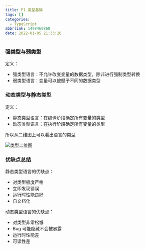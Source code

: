 ```yaml
---
title: P1 类型基础
tags: []
categories:
  - TypeScript
abbrlink: 1498460868
date: 2022-01-05 21:33:20
---
```


### 强类型与弱类型

定义：

- 强类型语言：不允许改变变量的数据类型，除非进行强制类型转换
- 弱类型语言：变量可以被赋予不同的数据类型

### 动态类型与静态类型

定义：

- 静态类型语言：在编译阶段确定所有变量的类型
- 动态类型语言：在执行阶段确定所有变量的类型

所以从二维图上可以看出语言的类型

![类型二维图](image_1.jpg)

### 优缺点总结

静态类型语言的优缺点：
- 对类型极度严格
- 立即发现错误
- 运行时性能良好
- 自文档化

动态类型语言的优缺点：
- 对类型非常松懈
- Bug 可能隐藏不会被暴露
- 运行时性能差
- 可读性差